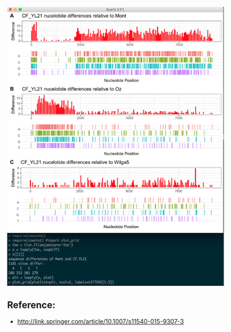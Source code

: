 
![](https://raw.githubusercontent.com/GuangchuangYu/seqcombo/master/inst/figures/example.png)

## Reference:

+ <http://link.springer.com/article/10.1007/s11540-015-9307-3>
